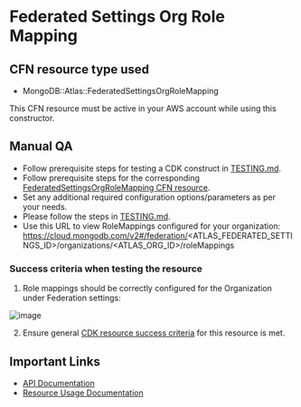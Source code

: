 # Federated Settings Org Role Mapping

## CFN resource type used
- MongoDB::Atlas::FederatedSettingsOrgRoleMapping

This CFN resource must be active in your AWS account while using this constructor.

## Manual QA
- Follow prerequisite steps for testing a CDK construct in [TESTING.md](../../../TESTING.md).
- Follow prerequisite steps for the corresponding [FederatedSettingsOrgRoleMapping CFN resource](https://github.com/mongodb/mongodbatlas-cloudformation-resources/blob/master/cfn-resources/federated-settings-org-role-mapping/test/README.md).
- Set any additional required configuration options/parameters as per your needs.
- Please follow the steps in [TESTING.md](../../../TESTING.md).
- Use this URL to view RoleMappings configured for your organization: https://cloud.mongodb.com/v2#/federation/<ATLAS_FEDERATED_SETTINGS_ID>/organizations/<ATLAS_ORG_ID>/roleMappings


### Success criteria when testing the resource
1. Role mappings should be correctly configured for the Organization under Federation settings:

![image](https://user-images.githubusercontent.com/122359335/227274727-bee557f4-8def-467e-ad37-adcae1887911.png)

2. Ensure general [CDK resource success criteria](../../../TESTING.md) for this resource is met.

## Important Links
- [API Documentation](https://www.mongodb.com/docs/atlas/reference/api-resources-spec/#tag/Federated-Authentication/operation/createRoleMapping)
- [Resource Usage Documentation](https://www.mongodb.com/docs/atlas/security/manage-role-mapping/#role-mapping-process)